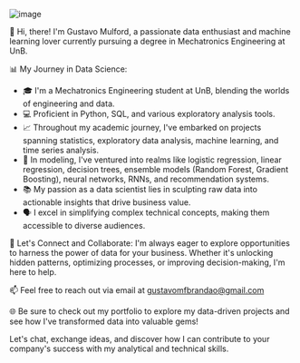 ![image](https://github.com/gustavomfb231/gustavomfb231/assets/137857052/a95d36d4-e45b-4f9e-80ab-9f070cb5eab8)

👋 Hi, there! I'm Gustavo Mulford, a passionate data enthusiast and machine learning lover currently pursuing a degree in Mechatronics Engineering at UnB. 

📊 My Journey in Data Science:
- 🎓 I'm a Mechatronics Engineering student at UnB, blending the worlds of engineering and data.
- 💻 Proficient in Python, SQL, and various exploratory analysis tools.
- 📈 Throughout my academic journey, I've embarked on projects spanning statistics, exploratory data analysis, machine learning, and time series analysis.
- 🧮 In modeling, I've ventured into realms like logistic regression, linear regression, decision trees, ensemble models (Random Forest, Gradient Boosting), neural networks, RNNs, and recommendation systems.
- 📚 My passion as a data scientist lies in sculpting raw data into actionable insights that drive business value.
- 🗣️ I excel in simplifying complex technical concepts, making them accessible to diverse audiences.

🚀 Let's Connect and Collaborate:
I'm always eager to explore opportunities to harness the power of data for your business. Whether it's unlocking hidden patterns, optimizing processes, or improving decision-making, I'm here to help.

📫 Feel free to reach out via email at gustavomfbrandao@gmail.com

🌐 Be sure to check out my portfolio to explore my data-driven projects and see how I've transformed data into valuable gems!

Let's chat, exchange ideas, and discover how I can contribute to your company's success with my analytical and technical skills.

